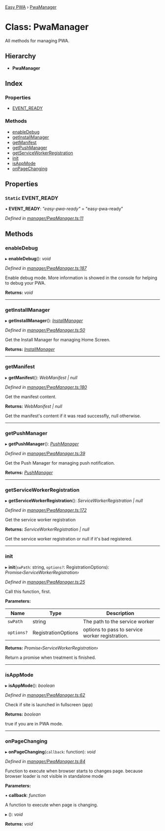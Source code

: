 [Easy PWA](../README.md) › [PwaManager](pwamanager.md)

# Class: PwaManager

All methods for managing PWA.

## Hierarchy

* **PwaManager**

## Index

### Properties

* [EVENT_READY](pwamanager.md#static-event_ready)

### Methods

* [enableDebug](pwamanager.md#enabledebug)
* [getInstallManager](pwamanager.md#getinstallmanager)
* [getManifest](pwamanager.md#getmanifest)
* [getPushManager](pwamanager.md#getpushmanager)
* [getServiceWorkerRegistration](pwamanager.md#getserviceworkerregistration)
* [init](pwamanager.md#init)
* [isAppMode](pwamanager.md#isappmode)
* [onPageChanging](pwamanager.md#onpagechanging)

## Properties

### `Static` EVENT_READY

▪ **EVENT_READY**: *"easy-pwa-ready"* = "easy-pwa-ready"

*Defined in [manager/PwaManager.ts:11](https://github.com/easy-pwa/easy-pwa-js/blob/e952716/src/ts/manager/PwaManager.ts#L11)*

## Methods

###  enableDebug

▸ **enableDebug**(): *void*

*Defined in [manager/PwaManager.ts:187](https://github.com/easy-pwa/easy-pwa-js/blob/e952716/src/ts/manager/PwaManager.ts#L187)*

Enable debug mode. More information is showed in the console for helping to debug your PWA.

**Returns:** *void*

___

###  getInstallManager

▸ **getInstallManager**(): *[InstallManager](installmanager.md)*

*Defined in [manager/PwaManager.ts:50](https://github.com/easy-pwa/easy-pwa-js/blob/e952716/src/ts/manager/PwaManager.ts#L50)*

Get the Install Manager for managing Home Screen.

**Returns:** *[InstallManager](installmanager.md)*

___

###  getManifest

▸ **getManifest**(): *WebManifest | null*

*Defined in [manager/PwaManager.ts:180](https://github.com/easy-pwa/easy-pwa-js/blob/e952716/src/ts/manager/PwaManager.ts#L180)*

Get the manifest content.

**Returns:** *WebManifest | null*

Get the manifest's content if it was read successfly, null otherwise.

___

###  getPushManager

▸ **getPushManager**(): *[PushManager](pushmanager.md)*

*Defined in [manager/PwaManager.ts:39](https://github.com/easy-pwa/easy-pwa-js/blob/e952716/src/ts/manager/PwaManager.ts#L39)*

Get the Push Manager for managing push notification.

**Returns:** *[PushManager](pushmanager.md)*

___

###  getServiceWorkerRegistration

▸ **getServiceWorkerRegistration**(): *ServiceWorkerRegistration | null*

*Defined in [manager/PwaManager.ts:172](https://github.com/easy-pwa/easy-pwa-js/blob/e952716/src/ts/manager/PwaManager.ts#L172)*

Get the service worker registration

**Returns:** *ServiceWorkerRegistration | null*

Get the service worker registration or null if it's bad registered.

___

###  init

▸ **init**(`swPath`: string, `options?`: RegistrationOptions): *Promise‹ServiceWorkerRegistration›*

*Defined in [manager/PwaManager.ts:25](https://github.com/easy-pwa/easy-pwa-js/blob/e952716/src/ts/manager/PwaManager.ts#L25)*

Call this function, first.

**Parameters:**

Name | Type | Description |
------ | ------ | ------ |
`swPath` | string | The path to the service worker |
`options?` | RegistrationOptions | options to pass to service worker registration. |

**Returns:** *Promise‹ServiceWorkerRegistration›*

Return a promise when treatment is finished.

___

###  isAppMode

▸ **isAppMode**(): *boolean*

*Defined in [manager/PwaManager.ts:62](https://github.com/easy-pwa/easy-pwa-js/blob/e952716/src/ts/manager/PwaManager.ts#L62)*

Check if site is launched in fullscreen (app)

**Returns:** *boolean*

true if you are in PWA mode.

___

###  onPageChanging

▸ **onPageChanging**(`callback`: function): *void*

*Defined in [manager/PwaManager.ts:84](https://github.com/easy-pwa/easy-pwa-js/blob/e952716/src/ts/manager/PwaManager.ts#L84)*

Function to execute when browser starts to changes page.
because browser loader is not visible in standalone mode

**Parameters:**

▪ **callback**: *function*

A function to execute when page is changing.

▸ (): *void*

**Returns:** *void*

